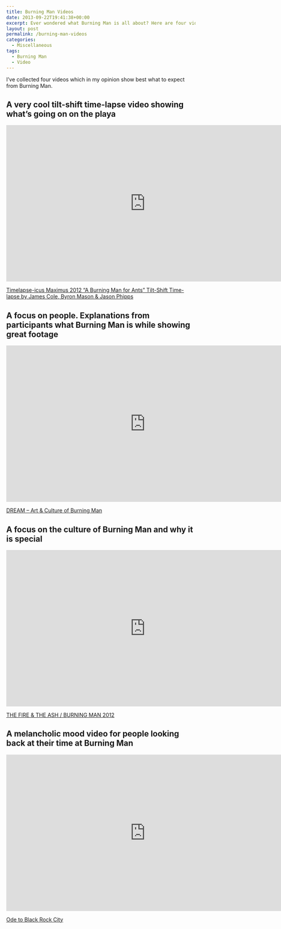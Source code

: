 ```yaml
---
title: Burning Man Videos
date: 2013-09-22T19:41:38+00:00
excerpt: Ever wondered what Burning Man is all about? Here are four videos which perfectly present Burning Man.
layout: post
permalink: /burning-man-videos
categories:
  - Miscellaneous
tags:
  - Burning Man
  - Video
---
```

I’ve collected four videos which in my opinion show best what to expect from Burning Man.

## A very cool tilt-shift time-lapse video showing what’s going on on the playa

<iframe src="https://player.vimeo.com/video/57339195?color=ffffff" width="740" height="416" frameborder="0" allowfullscreen></iframe>

[Timelapse-icus Maximus 2012 “A Burning Man for Ants” Tilt-Shift Time-lapse by James Cole, Byron Mason & Jason Phipps](https://vimeo.com/57339195)

## A focus on people. Explanations from participants what Burning Man is while showing great footage

<iframe src="https://player.vimeo.com/video/62369954?color=ffffff" width="740" height="416" frameborder="0" allowfullscreen></iframe>

[DREAM – Art & Culture of Burning Man](https://vimeo.com/62369954)

## A focus on the culture of Burning Man and why it is special

<iframe src="https://player.vimeo.com/video/50126842?color=ffffff" width="740" height="416" frameborder="0" allowfullscreen></iframe>

[THE FIRE & THE ASH / BURNING MAN 2012](https://vimeo.com/50126842)

## A melancholic mood video for people looking back at their time at Burning Man

<iframe src="https://player.vimeo.com/video/54809341?color=ffffff" width="740" height="416" frameborder="0" allowfullscreen></iframe>

[Ode to Black Rock City](https://vimeo.com/54809341)